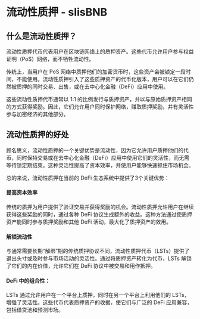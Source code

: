 # 流动性质押 - slisBNB

## 什么是流动性质押？

流动性质押代币代表用户在区块链网络上的质押资产。这些代币允许用户参与权益证明（PoS）网络，而不牺牲流动性。

传统上，当用户在 PoS 网络中质押他们的加密货币时，这些资产会被锁定一段时间，不能使用。流动性质押引入了这些质押资产的代币化版本，用户可以在它们仍然被质押的同时交易、出售，或在去中心化金融（DeFi）应用中使用。

这些流动性质押代币通常以 1:1 的比例发行与质押资产，并以与原始质押资产相同的方式获得奖励。因此，它们允许用户同时保护网络，赚取质押奖励，并有灵活性参与加密经济的其他部分。

## 流动性质押的好处

顾名思义，流动性质押的一个关键优势是流动性，因为它允许用户质押他们的代币，同时保持交易或在去中心化金融（DeFi）应用中使用它们的灵活性，而无需等待锁定期结束。这种灵活性提高了资本效率，并使用户能够快速抓住市场机会。

总的来说，流动性质押在当前的 DeFi 生态系统中提供了3个关键优势：

#### 提高资本效率

传统的质押为用户提供了验证交易并获得奖励的机会。流动性质押允许用户在继续获得这些奖励的同时，通过各种 DeFi 协议生成额外的收益。这种方法通过使质押资产能同时参与质押奖励和其他 DeFi 活动，最大化了质押资产的效用。

#### 解锁流动性

与通常需要长期“解绑”期的传统质押协议不同，流动性质押代币（LSTs）提供了退出头寸或及时参与市场活动的灵活性。通过将质押资产转化为代币，LSTs 解锁了它们的内在价值，允许它们在 DeFi 协议中被交易和用作抵押。

#### DeFi 中的组合性：

LSTs 通过允许用户在一个平台上质押，同时在另一个平台上利用他们的 LSTs，增强了灵活性。这些代币代表质押资产的收据，使它们与广泛的 DeFi 应用兼容，包括借贷池和预测市场。